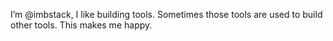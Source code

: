 I’m @imbstack, I like building tools. Sometimes those tools are used to build other tools. This makes me happy.
